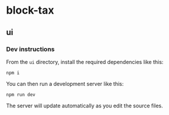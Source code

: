 # block-tax

## ui

### Dev instructions

From the `ui` directory, install the required dependencies like this:

```
npm i
```

You can then run a development server like this:

```
npm run dev
```

The server will update automatically as you edit the source files.
